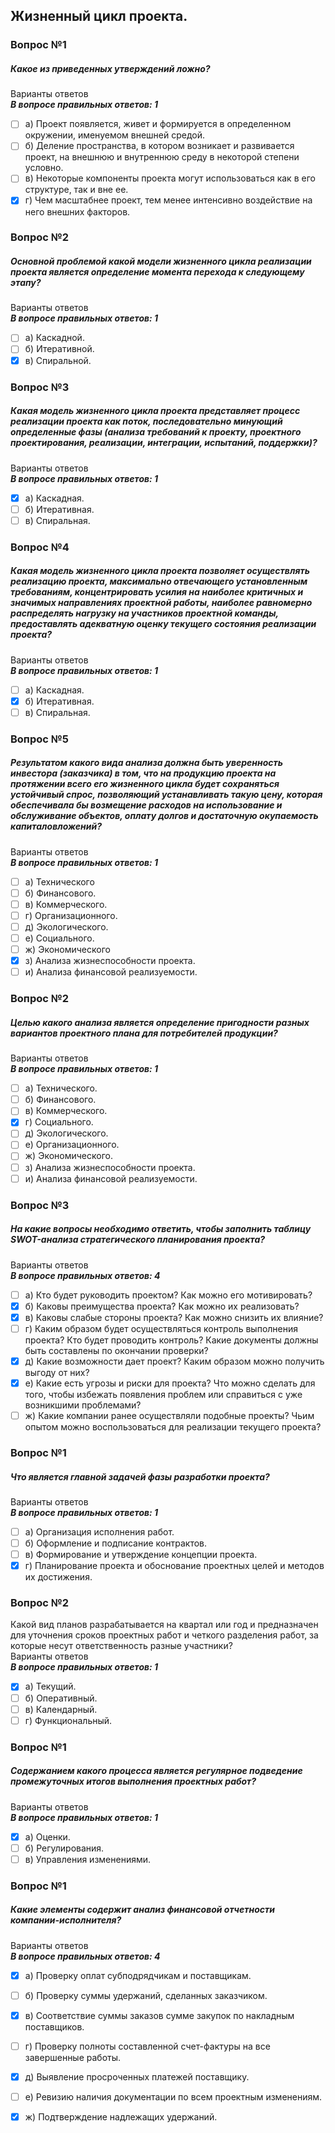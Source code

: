 ## Жизненный цикл проекта.
### Вопрос №1
##### Какое из приведенных утверждений ложно?<br>
Варианты ответов<br>
***В вопросе правильных ответов: 1***
- [ ] а) Проект появляется, живет и формируется в определенном окружении, именуемом внешней средой.
- [ ] б) Деление пространства, в котором возникает и развивается проект, на внешнюю и внутреннюю среду в некоторой степени условно.
- [ ] в) Некоторые компоненты проекта могут использоваться как в его структуре, так и вне ее.
- [X] г) Чем масштабнее проект, тем менее интенсивно воздействие на него внешних факторов.

### Вопрос №2
##### Основной проблемой какой модели жизненного цикла реализации проекта является определение момента перехода к следующему этапу?<br>
Варианты ответов<br>
***В вопросе правильных ответов: 1***
- [ ] а) Каскадной.
- [ ] б) Итеративной.
- [X] в) Спиральной.

### Вопрос №3
##### Какая модель жизненного цикла проекта представляет процесс реализации проекта как поток, последовательно минующий определенные фазы (анализа требований к проекту, проектного проектирования, реализации, интеграции, испытаний, поддержки)?<br>
Варианты ответов<br>
***В вопросе правильных ответов: 1***
- [X] а) Каскадная.
- [ ] б) Итеративная.
- [ ] в) Спиральная.
### Вопрос №4
##### Какая модель жизненного цикла проекта позволяет осуществлять реализацию проекта, максимально отвечающего установленным требованиям, концентрировать усилия на наиболее критичных и значимых направлениях проектной работы, наиболее равномерно распределять нагрузку на участников проектной команды, предоставлять адекватную оценку текущего состояния реализации проекта?<br>
Варианты ответов<br>
***В вопросе правильных ответов: 1***
- [ ] а) Каскадная.
- [X] б) Итеративная.
- [ ] в) Спиральная.

### Вопрос №5
##### Результатом какого вида анализа должна быть уверенность инвестора (заказчика) в том, что на продукцию проекта на протяжении всего его жизненного цикла будет сохраняться устойчивый спрос, позволяющий устанавливать такую цену, которая обеспечивала бы возмещение расходов на использование и обслуживание объектов, оплату долгов и достаточную окупаемость капиталовложений?<br>
Варианты ответов<br>
***В вопросе правильных ответов: 1***
- [ ] а) Технического
- [ ] б) Финансового.
- [ ] в) Коммерческого.
- [ ] г) Организационного.
- [ ] д) Экологического.
- [ ] е) Социального.
- [ ] ж) Экономического
- [X] з) Анализа жизнеспособности проекта.
- [ ] и) Анализа финансовой реализуемости.

### Вопрос №2
##### Целью какого анализа является определение пригодности разных вариантов проектного плана для потребителей продукции?<br>
Варианты ответов<br>
***В вопросе правильных ответов: 1***
- [ ] а) Технического.
- [ ] б) Финансового.
- [ ] в) Коммерческого.
- [X] г) Социального.
- [ ] д) Экологического.
- [ ] е) Организационного.
- [ ] ж) Экономического.
- [ ] з) Анализа жизнеспособности проекта.
- [ ] и) Анализа финансовой реализуемости.

### Вопрос №3
##### На какие вопросы необходимо ответить, чтобы заполнить таблицу SWOT-анализа стратегического планирования проекта?<br>
Варианты ответов<br>
***В вопросе правильных ответов: 4***
- [ ] а) Кто будет руководить проектом? Как можно его мотивировать?
- [X] б) Каковы преимущества проекта? Как можно их реализовать?
- [X] в) Каковы слабые стороны проекта? Как можно снизить их влияние?
- [ ] г) Каким образом будет осуществляться контроль выполнения проекта? Кто будет проводить контроль? Какие документы должны быть составлены по окончании проверки?
- [X] д) Какие возможности дает проект? Каким образом можно получить выгоду от них?
- [X] е) Какие есть угрозы и риски для проекта? Что можно сделать для того, чтобы избежать появления проблем или справиться с уже возникшими проблемами?
- [ ] ж) Какие компании ранее осуществляли подобные проекты? Чьим опытом можно воспользоваться для реализации текущего проекта?

### Вопрос №1
##### Что является главной задачей фазы разработки проекта?<br>
Варианты ответов<br>
***В вопросе правильных ответов: 1***
- [ ] а) Организация исполнения работ.
- [ ] б) Оформление и подписание контрактов.
- [ ] в) Формирование и утверждение концепции проекта.
- [X] г) Планирование проекта и обоснование проектных целей и методов их достижения.

### Вопрос №2
Какой вид планов разрабатывается на квартал или год и предназначен для уточнения сроков проектных работ и четкого разделения работ, за которые несут ответственность разные участники?<br>
Варианты ответов<br>
***В вопросе правильных ответов: 1***
- [X] а) Текущий.
- [ ] б) Оперативный.
- [ ] в) Календарный.
- [ ] г) Функциональный.

### Вопрос №1
##### Содержанием какого процесса является регулярное подведение промежуточных итогов выполнения проектных работ?<br>
Варианты ответов<br>
***В вопросе правильных ответов: 1***
- [X] а) Оценки.
- [ ] б) Регулирования.
- [ ] в) Управления изменениями.

### Вопрос №1
##### Какие элементы содержит анализ финансовой отчетности компании-исполнителя?<br>
Варианты ответов<br>
***В вопросе правильных ответов: 4***
- [X] а) Проверку оплат субподрядчикам и поставщикам.
- [ ] б) Проверку суммы удержаний, сделанных заказчиком.
- [X] в) Соответствие суммы заказов сумме закупок по накладным поставщиков.
- [ ] г) Проверку полноты составленной счет-фактуры на все завершенные работы.
- [X] д) Выявление просроченных платежей поставщику.
- [ ] е) Ревизию наличия документации по всем проектным изменениям.
- [X] ж) Подтверждение надлежащих удержаний.

